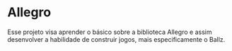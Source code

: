 # Allegro

Esse projeto visa aprender o básico sobre a biblioteca Allegro e assim desenvolver a habilidade de construir jogos, mais especificamente o Ballz.

